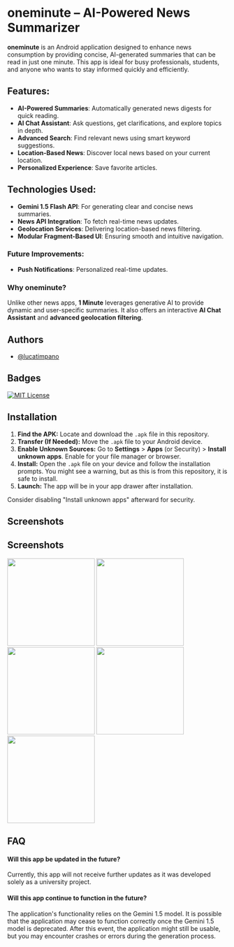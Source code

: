 
# oneminute – AI-Powered News Summarizer
**oneminute** is an Android application designed to enhance news consumption by providing concise, AI-generated summaries that can be read in just one minute. This app is ideal for busy professionals, students, and anyone who wants to stay informed quickly and efficiently.

## Features:
- **AI-Powered Summaries**: Automatically generated news digests for quick reading.
- **AI Chat Assistant**: Ask questions, get clarifications, and explore topics in depth.
- **Advanced Search**: Find relevant news using smart keyword suggestions.
- **Location-Based News**: Discover local news based on your current location.
- **Personalized Experience**: Save favorite articles.

## Technologies Used:
- **Gemini 1.5 Flash API**: For generating clear and concise news summaries.
- **News API Integration**: To fetch real-time news updates.
- **Geolocation Services**: Delivering location-based news filtering.
- **Modular Fragment-Based UI**: Ensuring smooth and intuitive navigation.

### Future Improvements:
- **Push Notifications**: Personalized real-time updates.

### Why oneminute?
Unlike other news apps, **1 Minute** leverages generative AI to provide dynamic and user-specific summaries. It also offers an interactive **AI Chat Assistant** and **advanced geolocation filtering**.


## Authors

- [@lucatimpano](https://github.com/lucatimpano)


## Badges

[![MIT License](https://img.shields.io/badge/License-MIT-green.svg)](https://choosealicense.com/licenses/mit/)




## Installation

1.  **Find the APK:** Locate and download the `.apk` file in this repository.
2.  **Transfer (If Needed):** Move the `.apk` file to your Android device.
3.  **Enable Unknown Sources:** Go to **Settings** > **Apps** (or Security) > **Install unknown apps**. Enable for your file manager or browser.
4.  **Install:** Open the `.apk` file on your device and follow the installation prompts. You might see a warning, but as this is from this repository, it is safe to install.
5.  **Launch:** The app will be in your app drawer after installation.

Consider disabling "Install unknown apps" afterward for security.
    
## Screenshots
## Screenshots
<img src="https://github.com/user-attachments/assets/b972dc53-940a-43f6-9f49-f5e7234796d6" width="200">
<img src="https://github.com/user-attachments/assets/ca8dc97c-ec71-4f28-b7bb-e8f9065df8ab" width="200">
<img src="https://github.com/user-attachments/assets/8d8b266c-f168-4fe6-891a-716996cbf21e" width="200">
<img src="https://github.com/user-attachments/assets/729091e4-bbe6-4637-928a-31817c9de584" width="200">
<img src="https://github.com/user-attachments/assets/f0adbcb9-143f-4f72-a546-f307c1016da1" width="200">

## FAQ

#### Will this app be updated in the future?

Currently, this app will not receive further updates as it was developed solely as a university project.

#### Will this app continue to function in the future?

The application's functionality relies on the Gemini 1.5 model. It is possible that the application may cease to function correctly once the Gemini 1.5 model is deprecated. After this event, the application might still be usable, but you may encounter crashes or errors during the generation process.
